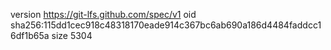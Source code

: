 version https://git-lfs.github.com/spec/v1
oid sha256:115dd1cec918c48318170eade914c367bc6ab690a186d4484faddcc16df1b65a
size 5304
